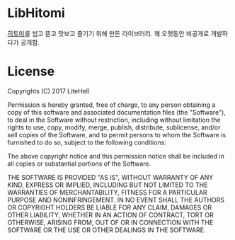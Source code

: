 # LibHitomi
[히토미](https://hitomi.la)를 씹고 뜯고 맛보고 즐기기 위해 만든 라이브러리. 꽤 오랫동안 비공개로 개발하다가 공개함.

# License
Copyrights (C) 2017 LiteHell

Permission is hereby granted, free of charge, to any person obtaining a copy
of this software and associated documentation files (the "Software"), to deal
in the Software without restriction, including without limitation the rights
to use, copy, modify, merge, publish, distribute, sublicense, and/or sell
copies of the Software, and to permit persons to whom the Software is
furnished to do so, subject to the following conditions:

The above copyright notice and this permission notice shall be included in all
copies or substantial portions of the Software.

THE SOFTWARE IS PROVIDED "AS IS", WITHOUT WARRANTY OF ANY KIND, EXPRESS OR
IMPLIED, INCLUDING BUT NOT LIMITED TO THE WARRANTIES OF MERCHANTABILITY,
FITNESS FOR A PARTICULAR PURPOSE AND NONINFRINGEMENT. IN NO EVENT SHALL THE
AUTHORS OR COPYRIGHT HOLDERS BE LIABLE FOR ANY CLAIM, DAMAGES OR OTHER
LIABILITY, WHETHER IN AN ACTION OF CONTRACT, TORT OR OTHERWISE, ARISING FROM,
OUT OF OR IN CONNECTION WITH THE SOFTWARE OR THE USE OR OTHER DEALINGS IN THE
SOFTWARE.
